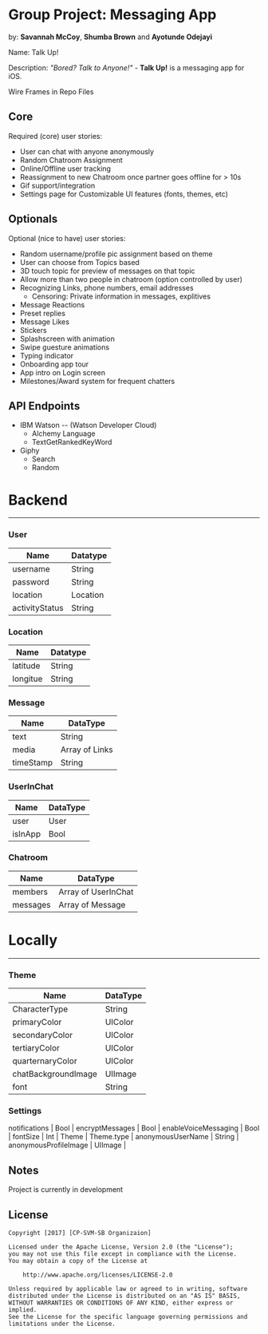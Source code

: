 # Group Project: Messaging App
by: **Savannah McCoy**, **Shumba Brown** and **Ayotunde Odejayi**



Name: Talk Up! 


Description: *"Bored? Talk to Anyone!"* - **Talk Up!** is a messaging app for iOS. 

Wire Frames in Repo Files

## Core

Required (core) user stories:

- User can chat with anyone anonymously
- Random Chatroom Assignment
- Online/Offline user tracking
- Reassignment to new Chatroom once partner goes offline for > 10s
- Gif support/integration
- Settings page for Customizable UI features (fonts, themes, etc)


## Optionals

Optional (nice to have) user stories:
- Random username/profile pic assignment based on theme
- User can choose from Topics based
- 3D touch topic for preview of messages on that topic
- Allow more than two people in chatroom (option controlled by user)
- Recognizing Links, phone numbers, email addresses
    - Censoring: Private information in messages, explitives
- Message Reactions
- Preset replies
- Message Likes
- Stickers
- Splashscreen with animation
- Swipe guesture animations
- Typing indicator
- Onboarding app tour
- App intro on Login screen
- Milestones/Award system for frequent chatters



## API Endpoints

- IBM Watson -- (Watson Developer Cloud)
    - Alchemy Language 
    - TextGetRankedKeyWord
- Giphy
    - Search
    - Random


# Backend
--------

### User 

Name | Datatype |
--- | --- |
username | String |
password | String |
location | Location |
activityStatus | String |

### Location

Name | Datatype |
--- | --- |
latitude | String |
longitue | String |

### Message

Name | DataType |
--- | --- |
text | String |
media | Array of Links |
timeStamp | String |

### UserInChat
Name | DataType|
--- | --- |
user | User |
isInApp | Bool |

### Chatroom

Name | DataType|
--- | --- |
members | Array of UserInChat |
messages | Array of Message |


# Locally
--------

### Theme

Name | DataType|
--- | --- |
CharacterType | String |
primaryColor | UIColor |
secondaryColor | UIColor |
tertiaryColor | UIColor |
quarternaryColor | UIColor |
chatBackgroundImage | UIImage |
font | String |



### Settings

notifications | Bool |
encryptMessages | Bool |
enableVoiceMessaging | Bool |
fontSize | Int |
Theme | Theme.type |
anonymousUserName | String |
anonymousProfileImage | UIImage |


## Notes

Project is currently in development

## License

    Copyright [2017] [CP-SVM-SB Organizaion]

    Licensed under the Apache License, Version 2.0 (the "License");
    you may not use this file except in compliance with the License.
    You may obtain a copy of the License at

        http://www.apache.org/licenses/LICENSE-2.0

    Unless required by applicable law or agreed to in writing, software
    distributed under the License is distributed on an "AS IS" BASIS,
    WITHOUT WARRANTIES OR CONDITIONS OF ANY KIND, either express or implied.
    See the License for the specific language governing permissions and
    limitations under the License.



